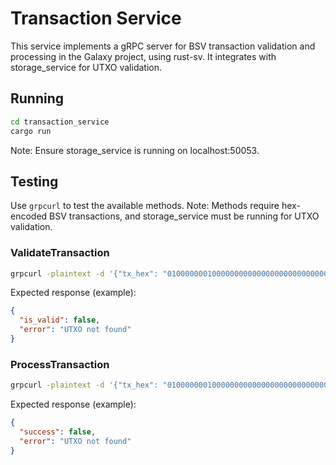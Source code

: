 # Transaction Service

This service implements a gRPC server for BSV transaction validation and processing in the Galaxy project, using rust-sv. It integrates with storage_service for UTXO validation.

## Running
```bash
cd transaction_service
cargo run
```
Note: Ensure storage_service is running on localhost:50053.

## Testing
Use `grpcurl` to test the available methods. Note: Methods require hex-encoded BSV transactions, and storage_service must be running for UTXO validation.

### ValidateTransaction
```bash
grpcurl -plaintext -d '{"tx_hex": "01000000010000000000000000000000000000000000000000000000000000000000000000ffffffff0100ffffffff0100ffffffff"}' localhost:50052 transaction.Transaction/ValidateTransaction
```
Expected response (example):
```json
{
  "is_valid": false,
  "error": "UTXO not found"
}
```

### ProcessTransaction
```bash
grpcurl -plaintext -d '{"tx_hex": "01000000010000000000000000000000000000000000000000000000000000000000000000ffffffff0100ffffffff0100ffffffff"}' localhost:50052 transaction.Transaction/ProcessTransaction
```
Expected response (example):
```json
{
  "success": false,
  "error": "UTXO not found"
}
```
